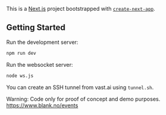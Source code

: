 This is a [Next.js](https://nextjs.org/) project bootstrapped with [`create-next-app`](https://github.com/vercel/next.js/tree/canary/packages/create-next-app).

## Getting Started

Run the development server:

```bash
npm run dev
```

Run the websocket server:
```bash
node ws.js
```

You can create an SSH tunnel from vast.ai using `tunnel.sh`.

Warning: Code only for proof of concept and demo purposes.
https://www.blank.no/events
